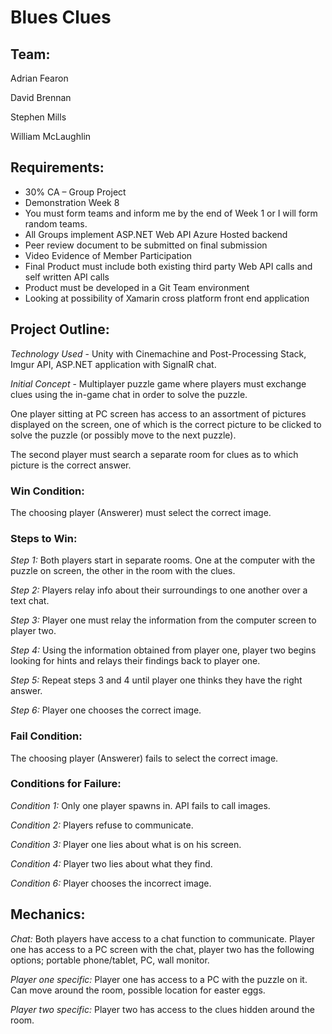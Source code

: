 # Blues Clues

## Team:
Adrian Fearon

David Brennan

Stephen Mills

William McLaughlin

## Requirements:
- 30% CA – Group Project
- Demonstration Week 8
- You must form teams and inform me by the end of Week 1 or I will form random teams.
- All Groups implement ASP.NET Web API Azure Hosted backend
- Peer review document to be submitted on final submission
- Video Evidence of Member Participation
- Final Product must include both existing third party Web API calls and self written API calls
- Product must be developed in a Git Team environment
- Looking at possibility of Xamarin cross platform front end application

## Project Outline:
_Technology Used_ - Unity with Cinemachine and Post-Processing Stack, Imgur API, ASP.NET application with SignalR chat.

_Initial Concept_ - Multiplayer puzzle game where players must exchange clues using the in-game chat in order to solve the puzzle.

One player sitting at PC screen has access to an assortment of pictures displayed on the screen, one of which is the correct picture to be clicked to solve the puzzle (or possibly move to the next puzzle). 

The second player must search a separate room for clues as to which picture is the correct answer.

### Win Condition:
The choosing player (Answerer) must select the correct image.

### Steps to Win:
_Step 1:_ Both players start in separate rooms. One at the computer with the puzzle on screen, the other in the room with the clues.

_Step 2:_ Players relay info about their surroundings to one another over a text chat.

_Step 3:_ Player one must relay the information from the computer screen to player two.

_Step 4:_ Using the information obtained from player one, player two begins looking for hints and relays their findings back to player one.

_Step 5:_ Repeat steps 3 and 4 until player one thinks they have the right answer.

_Step 6:_ Player one chooses the correct image.

### Fail Condition:
The choosing player (Answerer) fails to select the correct image.

### Conditions for Failure:
_Condition 1:_ Only one player spawns in. API fails to call images.

_Condition 2:_ Players refuse to communicate.

_Condition 3:_ Player one lies about what is on his screen.

_Condition 4:_ Player two lies about what they find.

_Condition 6:_ Player chooses the incorrect image.

## Mechanics:
_Chat:_ Both players have access to a chat function to communicate. Player one has access to a PC screen with the chat, player two has the following options; portable phone/tablet, PC, wall monitor.

_Player one specific:_ Player one has access to a PC with the puzzle on it. Can move around the room, possible location for easter eggs.

_Player two specific:_ Player two has access to the clues hidden around the room.
